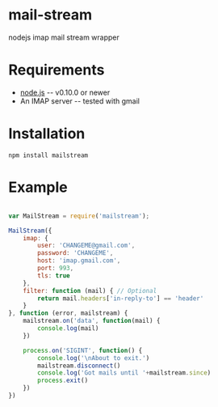 mail-stream
===========

nodejs imap mail stream wrapper

Requirements
============

* [node.js](http://nodejs.org/) -- v0.10.0 or newer
* An IMAP server -- tested with gmail


Installation
============

    npm install mailstream

Example
=======

```javascript

var MailStream = require('mailstream');

MailStream({
    imap: {
        user: 'CHANGEME@gmail.com',
        password: 'CHANGEME',
        host: 'imap.gmail.com',
        port: 993,
        tls: true
    },
    filter: function (mail) { // Optional
        return mail.headers['in-reply-to'] == 'header'
    }
}, function (error, mailstream) {
    mailstream.on('data', function(mail) {
        console.log(mail)
    })

    process.on('SIGINT', function() {
        console.log('\nAbout to exit.')
        mailstream.disconnect()
        console.log('Got mails until '+mailstream.since)
        process.exit()
    })
})
```
